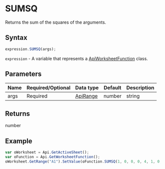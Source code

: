 # SUMSQ

Returns the sum of the squares of the arguments.

## Syntax

```javascript
expression.SUMSQ(args);
```

`expression` - A variable that represents a [ApiWorksheetFunction](../ApiWorksheetFunction.md) class.

## Parameters

| **Name** | **Required/Optional** | **Data type** | **Default** | **Description** |
| ------------- | ------------- | ------------- | ------------- | ------------- |
| args | Required | [ApiRange](../../ApiRange/ApiRange.md) | number | string | boolean | [ApiName](../../ApiName/ApiName.md) | array |  | Up to 255 numeric values for which the sum of the squares will be calculated. The first argument is required, subsequent arguments are optional. The arguments can be numbers, names, logical values or text representations of numbers, ranges of cells that contain numbers, or arrays. |

## Returns

number

## Example



```javascript
var oWorksheet = Api.GetActiveSheet();
var oFunction = Api.GetWorksheetFunction();
oWorksheet.GetRange("A1").SetValue(oFunction.SUMSQ(1, 0, 0, 0, 4, 1, 0, 0, 2, 3, 6, 7, 6, 8, 10, 12));
```
